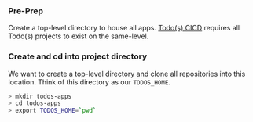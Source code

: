 ### Pre-Prep

Create a top-level directory to house all apps.  [Todo(s) CICD](https://github.com/corbtastik/todos-ui) requires all Todo(s) projects to exist on the same-level.

### Create and cd into project directory

We want to create a top-level directory and clone all repositories into this location.  Think of this directory as our ``TODOS_HOME``.

```bash
> mkdir todos-apps
> cd todos-apps
> export TODOS_HOME=`pwd`
```